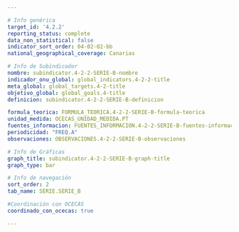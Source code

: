 ```yaml
---

# Info genérica
target_id: '4.2.2'
reporting_status: complete
data_non_statistical: false
indicator_sort_order: 04-02-02-bb
national_geographical_coverage: Canarias

# Info de Subindicador
nombre: subindicator.4-2-2-SERIE-B-nombre
indicador_onu_global: global_indicators.4-2-2-title
meta_global: global_targets.4-2-title
objetivo_global: global_goals.4-title
definicion: subindicator.4-2-2-SERIE-B-definicion

formula_teorica: FORMULA_TEORICA.4-2-2-SERIE-B-formula-teorica
unidad_medida: OCECAS_UNIDAD_MEDIDA.PT
fuentes_informacion: FUENTES_INFORMACION.4-2-2-SERIE-B-fuentes-informacion
periodicidad: "FREQ.A"
observaciones: OBSERVACIONES.4-2-2-SERIE-B-observaciones

# Info de Gráficas
graph_title: subindicator.4-2-2-SERIE-B-graph-title
graph_type: bar

# Info de navegación
sort_order: 2
tab_name: SERIE.SERIE_B

#Coordinación con OCECAS
coordinado_con_ocecas: true

---
```

